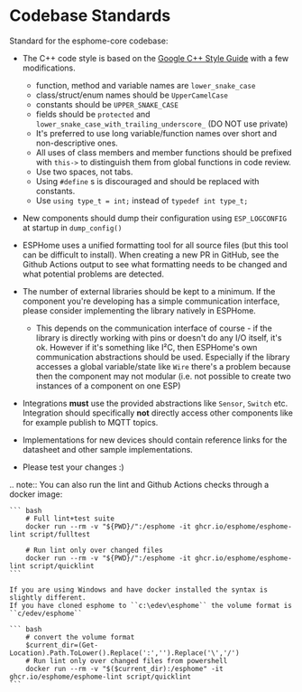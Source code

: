 # Codebase Standards

Standard for the esphome-core codebase:

- The C++ code style is based on the
  [Google C++ Style Guide](https://google.github.io/styleguide/cppguide.html) with a few modifications.

  - function, method and variable names are ``lower_snake_case``
  - class/struct/enum names should be ``UpperCamelCase``
  - constants should be ``UPPER_SNAKE_CASE``
  - fields should be ``protected`` and ``lower_snake_case_with_trailing_underscore_`` (DO NOT use private)
  - It's preferred to use long variable/function names over short and non-descriptive ones.
  - All uses of class members and member functions should be prefixed with
    ``this->`` to distinguish them from global functions in code review.
  - Use two spaces, not tabs.
  - Using ``#define`` s is discouraged and should be replaced with constants.
  - Use ``using type_t = int;`` instead of ``typedef int type_t;``

- New components should dump their configuration using ``ESP_LOGCONFIG``
  at startup in ``dump_config()``
- ESPHome uses a unified formatting tool for all source files (but this tool can be difficult to install).
  When creating a new PR in GitHub, see the Github Actions output to see what formatting needs to be changed
  and what potential problems are detected.

- The number of external libraries should be kept to a minimum. If the component you're developing has a simple
  communication interface, please consider implementing the library natively in ESPHome.

  - This depends on the communication interface of course - if the library is directly working
    with pins or doesn't do any I/O itself, it's ok. However if it's something like I²C, then ESPHome's
    own communication abstractions should be used. Especially if the library accesses a global variable/state
    like ``Wire`` there's a problem because then the component may not modular (i.e. not possible
    to create two instances of a component on one ESP)

- Integrations **must** use the provided abstractions like ``Sensor``, ``Switch`` etc.
  Integration should specifically **not** directly access other components like for example
  publish to MQTT topics.

- Implementations for new devices should contain reference links for the datasheet and other sample
  implementations.
- Please test your changes :)

.. note::
    You can also run the lint and Github Actions checks through a docker image:

    ``` bash
        # Full lint+test suite
        docker run --rm -v "${PWD}/":/esphome -it ghcr.io/esphome/esphome-lint script/fulltest

        # Run lint only over changed files
        docker run --rm -v "${PWD}/":/esphome -it ghcr.io/esphome/esphome-lint script/quicklint
    ```

    If you are using Windows and have docker installed the syntax is slightly different.
    If you have cloned esphome to ``c:\edev\esphome`` the volume format is ``c/edev/esphome``

    ``` bash
        # convert the volume format
        $current_dir=(Get-Location).Path.ToLower().Replace(':','').Replace('\','/')
        # Run lint only over changed files from powershell
        docker run --rm -v "$($current_dir):/esphome" -it ghcr.io/esphome/esphome-lint script/quicklint
  	```
    